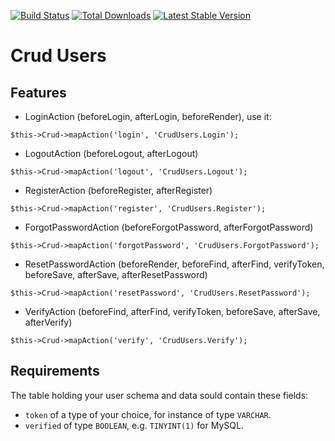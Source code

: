 [![Build Status](https://img.shields.io/travis/FriendsOfCake/crud-users/master.svg?style=flat-square)](https://travis-ci.org/FriendsOfCake/crud-users)
[![Total Downloads](https://img.shields.io/packagist/dt/FriendsOfCake/crud-users.svg?style=flat-square)](https://packagist.org/packages/FriendsOfCake/crud-users)
[![Latest Stable Version](https://img.shields.io/packagist/v/FriendsOfCake/crud-users.svg?style=flat-square)](https://packagist.org/packages/FriendsOfCake/crud-users)

# Crud Users

## Features

- LoginAction (beforeLogin, afterLogin, beforeRender), use it:

```
$this->Crud->mapAction('login', 'CrudUsers.Login');
```

- LogoutAction (beforeLogout, afterLogout)

```
$this->Crud->mapAction('logout', 'CrudUsers.Logout');
```

- RegisterAction (beforeRegister, afterRegister)

```
$this->Crud->mapAction('register', 'CrudUsers.Register');
```

- ForgotPasswordAction (beforeForgotPassword, afterForgotPassword)

```
$this->Crud->mapAction('forgotPassword', 'CrudUsers.ForgotPassword');
```

- ResetPasswordAction (beforeRender, beforeFind, afterFind, verifyToken, beforeSave, afterSave, afterResetPassword)

```
$this->Crud->mapAction('resetPassword', 'CrudUsers.ResetPassword');
```

- VerifyAction (beforeFind, afterFind, verifyToken, beforeSave, afterSave, afterVerify)

```
$this->Crud->mapAction('verify', 'CrudUsers.Verify');
```

## Requirements

The table holding your user schema and data sould contain these fields:

- `token` of a type of your choice, for instance of type `VARCHAR`.
- `verified` of type `BOOLEAN`, e.g. `TINYINT(1)` for MySQL.
